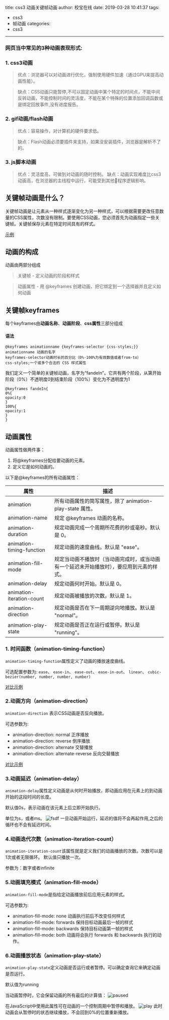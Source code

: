 title: css3 动画关键帧动画
author: 校宝在线
date: 2019-03-28 10:41:37
tags: 
- css3
- 帧动画
categories: 
- css3
---

### 网页当中常见的3种动画表现形式:

### 1. css3动画

>优点：浏览器可以对动画进行优化，强制使用硬件加速（通过GPU来提高动画性能）。

>缺点：CSS动画只能暂停,不可以固定动画中某个特定的时间点，不能中间反转动画，不能控制时间的灵活度，不能在某个特殊的位置添加回调函数或是绑定回放事件,没有进度报告。

<!--more-->
### 2. gif动画/flash动画

>优点：容易操作，对计算机的硬件要求低。

>缺点：Flash动画必须要插件来支持，如果没安装插件，浏览器是解析不了的。

### 3. js脚本动画

>优点：灵活度高，可做到对动画的随时控制。
>缺点：动画实现难度比css3动画高，在浏览器的主线程中运行，可能受到其他程序逻辑影响。



## 关键帧动画是什么？
关键帧动画是让元素从一种样式逐渐变化为另一种样式，可以根据需要更改任意数量的CSS属性，次数没有限制。要使用CSS动画，您必须首先为动画指定一些关键帧。关键帧保存元素在特定时间具有的样式。

[示例](https://codepen.io/huanglilijie/pen/XGaaoO)


## 动画的构成
动画由两部分组成

>关键帧 - 定义动画的阶段和样式

>动画属性 - 用 @keyframes 创建动画，把它绑定到一个选择器并且定义如何动画

## 关键帧keyframes

每个keyframes由**动画名称**、**动画阶段**、**css属性**三部分组成

#### 语法

```
@keyframes animationname {keyframes-selector {css-styles;}}
animationname 动画的名字
keyframes-selector动画时长的百分比（0%-100%为有效数值或者from-to）
css-styles;一个或多个合法的 CSS 样式属性
```

我们定义一个简单的关键帧动画，名字为“fandeIn”。它共有两个阶段，从第开始阶段（0%）不透明度0到结束阶段（100%）变化为不透明度为1
```
@keyframes fandeIn{
0%{
opacity:0
}
100%{
opacity:1
}
}
```

## 动画属性
动画属性做两件事：

1. 将@keyframes分配给要动画的元素。
2. 定义它是如何动画的。

以下是@keyframes的所有动画属性：

| 属性 | 描述 |
| ------ | ------ |
| animation | 所有动画属性的简写属性，除了 animation-play-state 属性。 |
| animation-name |  规定 @keyframes 动画的名称。 |
| animation-duration | 规定动画完成一个周期所花费的秒或毫秒。默认是 0。 |
| animation-timing-function | 规定动画的速度曲线。默认是 "ease"。 |
| animation-fill-mode | 规定当动画不播放时（当动画完成时，或当动画有一个延迟未开始播放时），要应用到元素的样式。 |
| animation-delay | 规定动画何时开始。默认是 0。 |
| animation-iteration-count |   规定动画被播放的次数。默认是 1。 |
| animation-direction | 规定动画是否在下一周期逆向地播放。默认是 "normal"。 |
| animation-play-state | 规定动画是否正在运行或暂停。默认是 "running"。 |


### 1. 时间函数（animation-timing-function）

`animation-timing-function`属性定义了动画的播放速度曲线。

可选配置参数为:
`ease`、
`ease-in`、
`ease-out`、
`ease-in-out`、
`linear`、
`cubic-bezier(number, number, number, number)`

[对比示例](https://codepen.io/huanglilijie/pen/modLyw?editors=1100)

### 2.动画方向（animation-direction）

`animation-direction` 表示CSS动画是否反向播放。

可选参数为:

* animation-direction: normal 正序播放
* animation-direction: reverse 倒序播放
* animation-direction: alternate 交替播放
* animation-direction: alternate-reverse 反向交替播放

[对比示例](https://codepen.io/huanglilijie/pen/RdZLRp)

### 3.动画延迟（animation-delay）
`animation-delay`属性定义动画是从何时开始播放，即动画应用在元素上的到动画开始的这段时间的长度。

默认值0s，表示动画在该元素上后立即开始执行。

单位为s，或者ms。
![fsdf](https://www.w3cplus.com/sites/default/files/blogs/2016/1603/5s_delay.png)
一旦动画开始运行，延迟的值将不会再起作用,之后的循环也不会有延迟时间。
### 4.动画迭代次数（animation-iteration-count）

`animation-iteration-count`该属性就是定义我们的动画播放的次数。次数可以是1次或者无限循环。
默认值只播放一次。

参数为：数字或者infinite

### 5.动画填充模式（animation-fill-mode）

`animation-fill-mode`是指给定动画播放前后应用元素的样式。

可选参数为:

* animation-fill-mode: none 动画执行前后不改变任何样式
* animation-fill-mode: forwards 保持目标动画最后一帧的样式
* animation-fill-mode: backwards 保持目标动画第一帧的样式
* animation-fill-mode: both 动画将会执行 forwards 和 backwards 执行的动作。


### 6.动画播放状态（animation-play-state）

`animation-play-state`定义动画是否运行或者暂停。可以确定查询它来确定动画是否运行。

默认值为running

当动画暂停时，它会保留动画的所有最后的计算值：
![paused](https://www.w3cplus.com/sites/default/files/blogs/2016/1603/paused_state.png)

在JavaScript中使用此属性可在动画的一个控制周期中暂停和播放。
![play](https://www.w3cplus.com/sites/default/files/blogs/2016/1603/running_timeline.png)
此时动画会从暂停时的状态继续播放，不会回到0%的位置重新播放。






